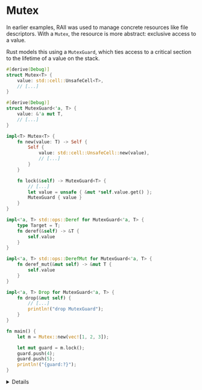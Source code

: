 # Mutex

In earlier examples, RAII was used to manage concrete resources like file
descriptors. With a `Mutex`, the resource is more abstract: exclusive access to
a value.

Rust models this using a `MutexGuard`, which ties access to a critical section
to the lifetime of a value on the stack.

```rust
#[derive(Debug)]
struct Mutex<T> {
    value: std::cell::UnsafeCell<T>,
    // [...]
}

#[derive(Debug)]
struct MutexGuard<'a, T> {
    value: &'a mut T,
    // [...]
}

impl<T> Mutex<T> {
    fn new(value: T) -> Self {
        Self {
            value: std::cell::UnsafeCell::new(value),
            // [...]
        }
    }

    fn lock(&self) -> MutexGuard<T> {
        // [...]
        let value = unsafe { &mut *self.value.get() };
        MutexGuard { value }
    }
}

impl<'a, T> std::ops::Deref for MutexGuard<'a, T> {
    type Target = T;
    fn deref(&self) -> &T {
        self.value
    }
}

impl<'a, T> std::ops::DerefMut for MutexGuard<'a, T> {
    fn deref_mut(&mut self) -> &mut T {
        self.value
    }
}

impl<'a, T> Drop for MutexGuard<'a, T> {
    fn drop(&mut self) {
        // [...]
        println!("drop MutexGuard");
    }
}

fn main() {
    let m = Mutex::new(vec![1, 2, 3]);

    let mut guard = m.lock();
    guard.push(4);
    guard.push(5);
    println!("{guard:?}");
}
```

<details>

- A `Mutex` controls exclusive access to a value. Unlike earlier RAII examples,
  the resource here is not external but logical: the right to mutate shared
  data.

- This right is represented by a `MutexGuard`. Only one can exist at a time.
  While it lives, it provides `&mut T` access — enforced using `UnsafeCell`.

- Although `lock()` takes `&self`, it returns a `MutexGuard` with mutable
  access. This is possible through interior mutability: a common pattern for
  safe shared-state mutation.

- `MutexGuard` implements `Deref` and `DerefMut`, making access ergonomic. You
  lock the mutex, use the guard like a `&mut T`, and the lock is released
  automatically when the guard goes out of scope.

- The release is handled by `Drop`. There is no need to call a separate unlock
  function — this is RAII in action.

## Poisoning

- If a thread panics while holding the lock, the value may be in a corrupt
  state.

- To signal this, the standard library uses poisoning. When `Drop` runs during a
  panic, the mutex marks itself as poisoned.

- On the next `lock()`, this shows up as an error. The caller must decide
  whether to proceed or handle the error differently.

- See this example showing the standard library API with poisoning:
  <https://play.rust-lang.org/?version=stable&mode=debug&edition=2024&gist=6fb0c2e9e5cbcbbae1c664f4650b8c92>

### Mutex Lock Lifecycle

```bob
+---------------+         +----------------------+
|  Mutex<T>     |  lock   |   MutexGuard<T>      |
| ( Unlocked )  +-------->| ( Exclusive Access ) |
+---------------+         +-------+--------------+
                                  |
                                  | drop
                                  v
+---------------+  yes  +-------------------+
|  Mutex<T>     |<------+ Thread panicking? |
| ( Poisoned )  |       +-------+-----------+
+------+--------+               | no
      |                         v
      |                  +---------------+
      | lock             |  Mutex<T>     |
      |                  | ( Unlocked )  |
      |                  +---------------+
      v
+------------------+
| Err ( Poisoned ) |
+------------------+
```

</details>
